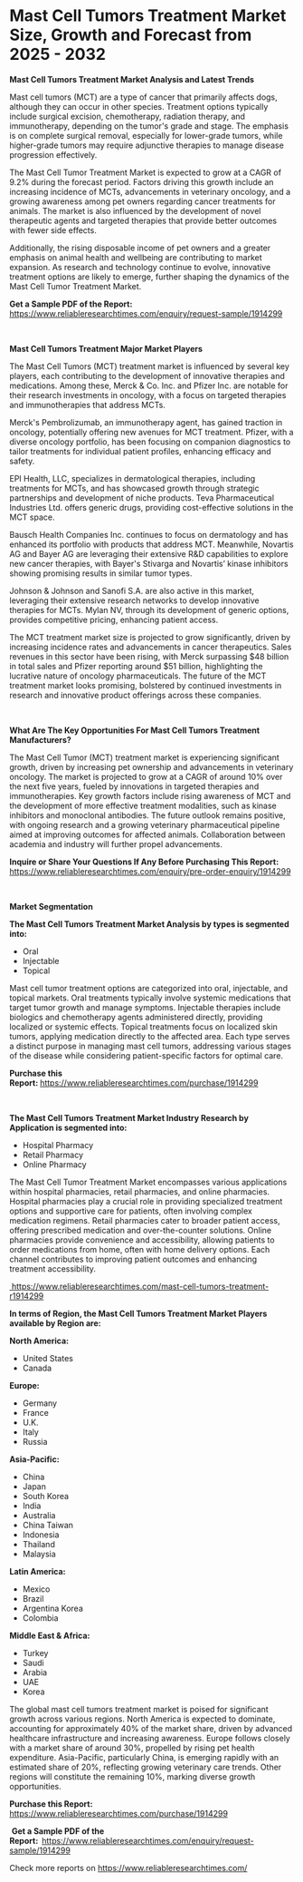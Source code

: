 <p><h1>Mast Cell Tumors Treatment Market Size, Growth and Forecast from 2025 - 2032</h1></p><p><strong>Mast Cell Tumors Treatment Market Analysis and Latest Trends</strong></p>
<p><p>Mast cell tumors (MCT) are a type of cancer that primarily affects dogs, although they can occur in other species. Treatment options typically include surgical excision, chemotherapy, radiation therapy, and immunotherapy, depending on the tumor's grade and stage. The emphasis is on complete surgical removal, especially for lower-grade tumors, while higher-grade tumors may require adjunctive therapies to manage disease progression effectively.</p><p>The Mast Cell Tumor Treatment Market is expected to grow at a CAGR of 9.2% during the forecast period. Factors driving this growth include an increasing incidence of MCTs, advancements in veterinary oncology, and a growing awareness among pet owners regarding cancer treatments for animals. The market is also influenced by the development of novel therapeutic agents and targeted therapies that provide better outcomes with fewer side effects. </p><p>Additionally, the rising disposable income of pet owners and a greater emphasis on animal health and wellbeing are contributing to market expansion. As research and technology continue to evolve, innovative treatment options are likely to emerge, further shaping the dynamics of the Mast Cell Tumor Treatment Market.</p></p>
<p><strong>Get a Sample PDF of the Report:&nbsp;</strong> <a href="https://www.reliableresearchtimes.com/enquiry/request-sample/1914299?utm_campaign=2483&utm_medium=2&utm_source=Github&utm_content=ia&utm_term=03032025&utm_id=mast-cell-tumors-treatment">https://www.reliableresearchtimes.com/enquiry/request-sample/1914299</a></p>
<p>&nbsp;</p>
<p><strong>Mast Cell Tumors Treatment Major Market Players</strong></p>
<p><p>The Mast Cell Tumors (MCT) treatment market is influenced by several key players, each contributing to the development of innovative therapies and medications. Among these, Merck & Co. Inc. and Pfizer Inc. are notable for their research investments in oncology, with a focus on targeted therapies and immunotherapies that address MCTs.</p><p>Merck's Pembrolizumab, an immunotherapy agent, has gained traction in oncology, potentially offering new avenues for MCT treatment. Pfizer, with a diverse oncology portfolio, has been focusing on companion diagnostics to tailor treatments for individual patient profiles, enhancing efficacy and safety.</p><p>EPI Health, LLC, specializes in dermatological therapies, including treatments for MCTs, and has showcased growth through strategic partnerships and development of niche products. Teva Pharmaceutical Industries Ltd. offers generic drugs, providing cost-effective solutions in the MCT space.</p><p>Bausch Health Companies Inc. continues to focus on dermatology and has enhanced its portfolio with products that address MCT. Meanwhile, Novartis AG and Bayer AG are leveraging their extensive R&D capabilities to explore new cancer therapies, with Bayer's Stivarga and Novartis’ kinase inhibitors showing promising results in similar tumor types.</p><p>Johnson & Johnson and Sanofi S.A. are also active in this market, leveraging their extensive research networks to develop innovative therapies for MCTs. Mylan NV, through its development of generic options, provides competitive pricing, enhancing patient access.</p><p>The MCT treatment market size is projected to grow significantly, driven by increasing incidence rates and advancements in cancer therapeutics. Sales revenues in this sector have been rising, with Merck surpassing $48 billion in total sales and Pfizer reporting around $51 billion, highlighting the lucrative nature of oncology pharmaceuticals. The future of the MCT treatment market looks promising, bolstered by continued investments in research and innovative product offerings across these companies.</p></p>
<p>&nbsp;</p>
<p><strong>What Are The Key Opportunities For Mast Cell Tumors Treatment Manufacturers?</strong></p>
<p><p>The Mast Cell Tumor (MCT) treatment market is experiencing significant growth, driven by increasing pet ownership and advancements in veterinary oncology. The market is projected to grow at a CAGR of around 10% over the next five years, fueled by innovations in targeted therapies and immunotherapies. Key growth factors include rising awareness of MCT and the development of more effective treatment modalities, such as kinase inhibitors and monoclonal antibodies. The future outlook remains positive, with ongoing research and a growing veterinary pharmaceutical pipeline aimed at improving outcomes for affected animals. Collaboration between academia and industry will further propel advancements.</p></p>
<p><strong>Inquire or Share Your Questions If Any Before Purchasing This Report:</strong> <a href="https://www.reliableresearchtimes.com/enquiry/pre-order-enquiry/1914299?utm_campaign=2483&utm_medium=2&utm_source=Github&utm_content=ia&utm_term=03032025&utm_id=mast-cell-tumors-treatment">https://www.reliableresearchtimes.com/enquiry/pre-order-enquiry/1914299</a></p>
<p>&nbsp;</p>
<p><strong>Market Segmentation</strong></p>
<p><strong>The Mast Cell Tumors Treatment Market Analysis by types is segmented into:</strong></p>
<p><ul><li>Oral</li><li>Injectable</li><li>Topical</li></ul></p>
<p><p>Mast cell tumor treatment options are categorized into oral, injectable, and topical markets. Oral treatments typically involve systemic medications that target tumor growth and manage symptoms. Injectable therapies include biologics and chemotherapy agents administered directly, providing localized or systemic effects. Topical treatments focus on localized skin tumors, applying medication directly to the affected area. Each type serves a distinct purpose in managing mast cell tumors, addressing various stages of the disease while considering patient-specific factors for optimal care.</p></p>
<p><strong>Purchase this Report:&nbsp;</strong><a href="https://www.reliableresearchtimes.com/purchase/1914299?utm_campaign=2483&utm_medium=2&utm_source=Github&utm_content=ia&utm_term=03032025&utm_id=mast-cell-tumors-treatment">https://www.reliableresearchtimes.com/purchase/1914299</a></p>
<p>&nbsp;</p>
<p><strong>The Mast Cell Tumors Treatment Market Industry Research by Application is segmented into:</strong></p>
<p><ul><li>Hospital Pharmacy</li><li>Retail Pharmacy</li><li>Online Pharmacy</li></ul></p>
<p><p>The Mast Cell Tumor Treatment Market encompasses various applications within hospital pharmacies, retail pharmacies, and online pharmacies. Hospital pharmacies play a crucial role in providing specialized treatment options and supportive care for patients, often involving complex medication regimens. Retail pharmacies cater to broader patient access, offering prescribed medication and over-the-counter solutions. Online pharmacies provide convenience and accessibility, allowing patients to order medications from home, often with home delivery options. Each channel contributes to improving patient outcomes and enhancing treatment accessibility.</p></p>
<p><a href="https://www.reliableresearchtimes.com/mast-cell-tumors-treatment-r1914299?utm_campaign=2483&utm_medium=2&utm_source=Github&utm_content=ia&utm_term=03032025&utm_id=mast-cell-tumors-treatment">&nbsp;https://www.reliableresearchtimes.com/mast-cell-tumors-treatment-r1914299</a></p>
<p><strong>In terms of Region, the Mast Cell Tumors Treatment Market Players available by Region are:</strong></p>
<p>
    <p> <strong> North America: </strong>
        <ul>
            <li>United States</li>
            <li>Canada</li>
        </ul>
        </p> 
    <p> <strong> Europe: </strong>
        <ul>
            <li>Germany</li>
            <li>France</li>
            <li>U.K.</li>
            <li>Italy</li>
            <li>Russia</li>
        </ul>
        </p> 
    <p> <strong> Asia-Pacific: </strong>
        <ul>
            <li>China</li>
            <li>Japan</li>
            <li>South Korea</li>
            <li>India</li>
            <li>Australia</li>
            <li>China Taiwan</li>
            <li>Indonesia</li>
            <li>Thailand</li>
            <li>Malaysia</li>
        </ul>
        </p> 
    <p> <strong> Latin America: </strong>
        <ul>
            <li>Mexico</li>
            <li>Brazil</li>
            <li>Argentina Korea</li>
            <li>Colombia</li>
        </ul>
        </p> 
    <p> <strong> Middle East & Africa: </strong>
        <ul>
            <li>Turkey</li>
            <li>Saudi</li>
            <li>Arabia</li>
            <li>UAE</li>
            <li>Korea</li>
        </ul>
    </p>
    </p>
<p><p>The global mast cell tumors treatment market is poised for significant growth across various regions. North America is expected to dominate, accounting for approximately 40% of the market share, driven by advanced healthcare infrastructure and increasing awareness. Europe follows closely with a market share of around 30%, propelled by rising pet health expenditure. Asia-Pacific, particularly China, is emerging rapidly with an estimated share of 20%, reflecting growing veterinary care trends. Other regions will constitute the remaining 10%, marking diverse growth opportunities.</p></p>
<p><strong>Purchase this Report: </strong><a href="https://www.reliableresearchtimes.com/purchase/1914299?utm_campaign=2483&utm_medium=2&utm_source=Github&utm_content=ia&utm_term=03032025&utm_id=mast-cell-tumors-treatment">https://www.reliableresearchtimes.com/purchase/1914299</a></p>
<p>&nbsp;<strong>Get a Sample PDF of the Report:&nbsp;&nbsp;</strong><a href="https://www.reliableresearchtimes.com/enquiry/request-sample/1914299?utm_campaign=2483&utm_medium=2&utm_source=Github&utm_content=ia&utm_term=03032025&utm_id=mast-cell-tumors-treatment">https://www.reliableresearchtimes.com/enquiry/request-sample/1914299</a></p>
<p><strong></strong></p>
<p>Check more reports on <a href="https://www.reliableresearchtimes.com/?utm_campaign=2483&utm_medium=2&utm_source=Github&utm_content=ia&utm_term=03032025&utm_id=mast-cell-tumors-treatment">https://www.reliableresearchtimes.com/</a></p>